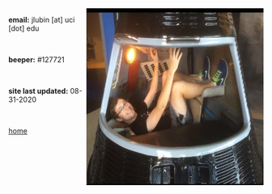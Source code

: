 
<img align="right" src= "./jackpic2.jpg" width="350" height="350">

<strong>email:</strong> jlubin [at] uci [dot] edu

<br>


<strong>beeper:</strong> #127721

<br>

<strong>site last updated:</strong> 08-31-2020

<br>

[home](./)
